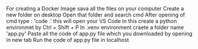 For creating a Docker Image sava all the files on your computer
Create a new folder on desktop
Open that folder and search cmd 
After opening of cmd type : 'code .' this will open your VS Code 
In this create a python environmet by Ctrl + Shift + P
In .venv environment craete a folder name 'app.py'
Paste all the code of app.py file which you downloaded by opening in new tab
Run the code of app.py file in localhost
